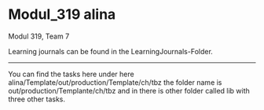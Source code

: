 # Modul_319 alina
Modul 319, Team 7

Learning journals can be found in the LearningJournals-Folder.

---
You can find the tasks here under here alina/Template/out/production/Template/ch/tbz the folder name is out/production/Templante/ch/tbz and in there is other folder called lib with three other tasks.
